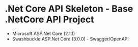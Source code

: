 # .Net Core API Skeleton - Base .NetCore API Project

- Microsoft ASP.Net Core (2.1.1)
- Swashbuckle ASP.Net Core (3.0.0) - Swagger/OpenAPI
